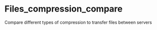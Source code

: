 # Files_compression_compare
Compare different types of compression to transfer files between servers
